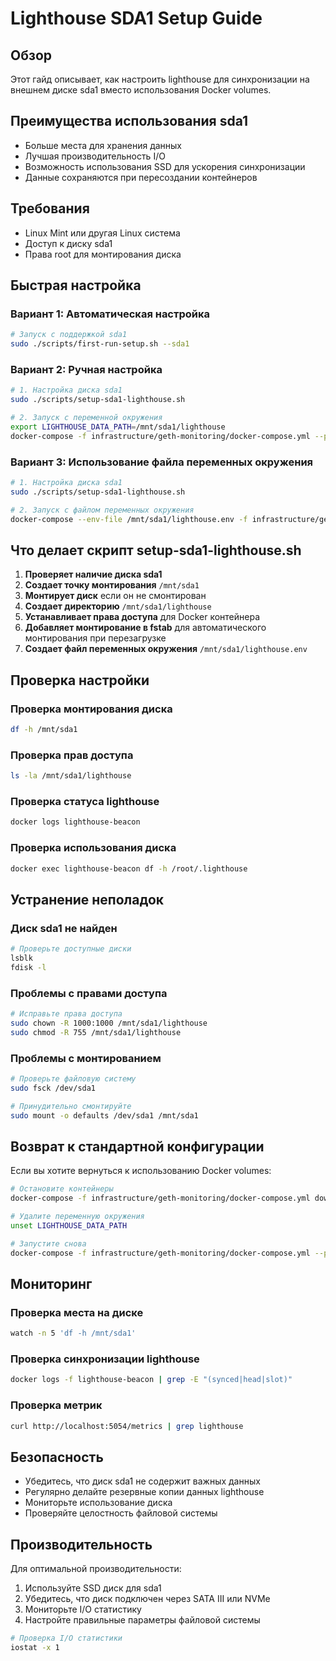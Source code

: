 # Lighthouse SDA1 Setup Guide

## Обзор

Этот гайд описывает, как настроить lighthouse для синхронизации на внешнем диске sda1 вместо использования Docker volumes.

## Преимущества использования sda1

- Больше места для хранения данных
- Лучшая производительность I/O
- Возможность использования SSD для ускорения синхронизации
- Данные сохраняются при пересоздании контейнеров

## Требования

- Linux Mint или другая Linux система
- Доступ к диску sda1
- Права root для монтирования диска

## Быстрая настройка

### Вариант 1: Автоматическая настройка

```bash
# Запуск с поддержкой sda1
sudo ./scripts/first-run-setup.sh --sda1
```

### Вариант 2: Ручная настройка

```bash
# 1. Настройка диска sda1
sudo ./scripts/setup-sda1-lighthouse.sh

# 2. Запуск с переменной окружения
export LIGHTHOUSE_DATA_PATH=/mnt/sda1/lighthouse
docker-compose -f infrastructure/geth-monitoring/docker-compose.yml --profile internal-geth up -d
```

### Вариант 3: Использование файла переменных окружения

```bash
# 1. Настройка диска sda1
sudo ./scripts/setup-sda1-lighthouse.sh

# 2. Запуск с файлом переменных окружения
docker-compose --env-file /mnt/sda1/lighthouse.env -f infrastructure/geth-monitoring/docker-compose.yml --profile internal-geth up -d
```

## Что делает скрипт setup-sda1-lighthouse.sh

1. **Проверяет наличие диска sda1**
2. **Создает точку монтирования** `/mnt/sda1`
3. **Монтирует диск** если он не смонтирован
4. **Создает директорию** `/mnt/sda1/lighthouse`
5. **Устанавливает права доступа** для Docker контейнера
6. **Добавляет монтирование в fstab** для автоматического монтирования при перезагрузке
7. **Создает файл переменных окружения** `/mnt/sda1/lighthouse.env`

## Проверка настройки

### Проверка монтирования диска
```bash
df -h /mnt/sda1
```

### Проверка прав доступа
```bash
ls -la /mnt/sda1/lighthouse
```

### Проверка статуса lighthouse
```bash
docker logs lighthouse-beacon
```

### Проверка использования диска
```bash
docker exec lighthouse-beacon df -h /root/.lighthouse
```

## Устранение неполадок

### Диск sda1 не найден
```bash
# Проверьте доступные диски
lsblk
fdisk -l
```

### Проблемы с правами доступа
```bash
# Исправьте права доступа
sudo chown -R 1000:1000 /mnt/sda1/lighthouse
sudo chmod -R 755 /mnt/sda1/lighthouse
```

### Проблемы с монтированием
```bash
# Проверьте файловую систему
sudo fsck /dev/sda1

# Принудительно смонтируйте
sudo mount -o defaults /dev/sda1 /mnt/sda1
```

## Возврат к стандартной конфигурации

Если вы хотите вернуться к использованию Docker volumes:

```bash
# Остановите контейнеры
docker-compose -f infrastructure/geth-monitoring/docker-compose.yml down

# Удалите переменную окружения
unset LIGHTHOUSE_DATA_PATH

# Запустите снова
docker-compose -f infrastructure/geth-monitoring/docker-compose.yml --profile internal-geth up -d
```

## Мониторинг

### Проверка места на диске
```bash
watch -n 5 'df -h /mnt/sda1'
```

### Проверка синхронизации lighthouse
```bash
docker logs -f lighthouse-beacon | grep -E "(synced|head|slot)"
```

### Проверка метрик
```bash
curl http://localhost:5054/metrics | grep lighthouse
```

## Безопасность

- Убедитесь, что диск sda1 не содержит важных данных
- Регулярно делайте резервные копии данных lighthouse
- Мониторьте использование диска
- Проверяйте целостность файловой системы

## Производительность

Для оптимальной производительности:

1. Используйте SSD диск для sda1
2. Убедитесь, что диск подключен через SATA III или NVMe
3. Мониторьте I/O статистику
4. Настройте правильные параметры файловой системы

```bash
# Проверка I/O статистики
iostat -x 1
```
